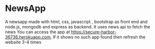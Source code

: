 # NewsApp
A newsapp made with html, css, javascript , bootstrap as front end and node.js, mongodb and express as backend. It uses news api to fetch the news
You can access the app at  https://secure-harbor-36736.herokuapp.com, If it shows no such app found then refresh the website 3-4 times
